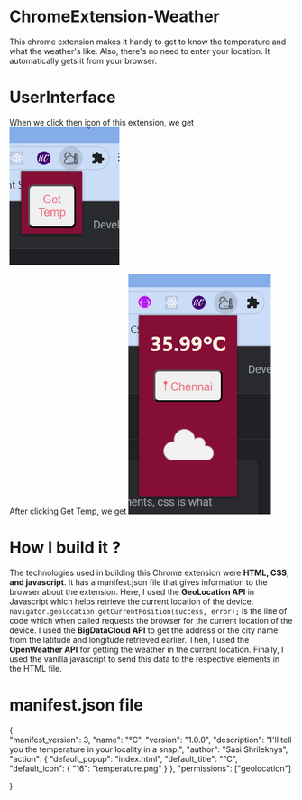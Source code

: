 # ChromeExtension-Weather
This chrome extension makes it handy to get to know the temperature and what the weather's like. Also, there's no need to enter your location. It automatically gets it from your browser.

# UserInterface

When we click then icon of this extension, we get
![ScreenShot](UI1.png)

After clicking Get Temp, we get
![ScreenShot](UI2.png)

# How I build it ?
The technologies used in building this Chrome extension were **HTML, CSS, and javascript**. It has a manifest.json file that gives information to the browser about the extension. 
Here, I used the **GeoLocation API** in Javascript which helps retrieve the current location of the device.
` navigator.geolocation.getCurrentPosition(success, error);`  is the line of code which when called requests the browser for the current location of the device.
I used the **BigDataCloud API** to get the address or the city name from the latitude and longitude retrieved earlier.
Then, I used the **OpenWeather API** for getting the weather in the current location.
Finally, I used the vanilla javascript to send this data to the respective elements in the HTML file.

# manifest.json file

{   
    "manifest_version": 3,
    "name": "℃",
    "version": "1.0.0",
    "description": "I'll tell you the temperature in your locality in a snap.",
    "author": "Sasi Shrilekhya",
    "action": {
        "default_popup": "index.html",
        "default_title": "℃",
        "default_icon": {
            "16": "temperature.png"
          }
    },
    "permissions": ["geolocation"]
    
}

